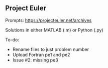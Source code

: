 ## Project Euler

Prompts: https://projecteuler.net/archives

Solutions in either MATLAB (.m) or Python (.py)

To-do:
- Rename files to just problem number
- Upload Fortran pe1 and pe2
- Issue #2: missing pe3
